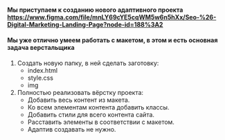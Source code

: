 #### Мы приступаем к созданию нового адаптивного проекта https://www.figma.com/file/mnLY69cYE5cqWM5w6n5hXx/Seo-%26-Digital-Marketing-Landing-Page?node-id=188%3A2

#### Мы уже отлично умеем работать с макетом, в этом и есть основная задача верстальщика

1. Создать новую папку, в ней сделать заготовку:
   * index.html
   * style.css
   * img
2. Полностью реализовать вёрстку проекта:
   * Добавить весь контент из макета.
   * Ко всем элементам контента добавить классы.
   * Добавить стили для всего контента сайта.
   * Расставить элементы в соответствии с макетом.
   * Адаптив создавать не нужно.
